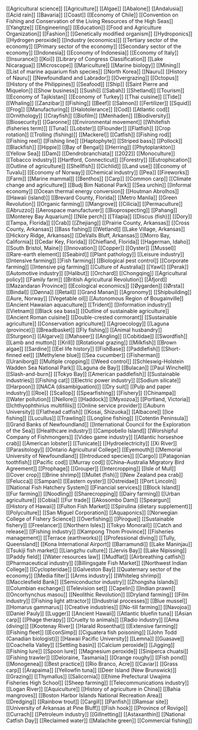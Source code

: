 [[Agricultural science]]
[[Agriculture]]
[[Algae]]
[[Abalone]]
[[Andalusia]]
[[Acid rain]]
[[Bavaria]]
[[Coast]]
[[Economy of Chile]]
[[Convention on Fishing and Conservation of the Living Resources of the High Seas]]
[[Yangtze]]
[[Engineering]]
[[Education]]
[[Food and Agriculture Organization]]
[[Fashion]]
[[Genetically modified organism]]
[[Hydroponics]]
[[Hydrogen peroxide]]
[[Industry (economics)]]
[[Tertiary sector of the economy]]
[[Primary sector of the economy]]
[[Secondary sector of the economy]]
[[Indonesia]]
[[Economy of Indonesia]]
[[Economy of Italy]]
[[Insurance]]
[[Koi]]
[[Library of Congress Classification]]
[[Lake Nicaragua]]
[[Microscope]]
[[Mariculture]]
[[Marine biology]]
[[Mining]]
[[List of marine aquarium fish species]]
[[North Korea]]
[[Nauru]]
[[History of Nauru]]
[[Newfoundland and Labrador]]
[[Overgrazing]]
[[Octopus]]
[[History of the Philippines]]
[[Seafood]]
[[Ship]]
[[Saint Pierre and Miquelon]]
[[Show business]]
[[Sushi]]
[[Sabah]]
[[Shetland]]
[[Tourism]]
[[Economy of Tajikistan]]
[[Economy of Turkey]]
[[Thai cuisine]]
[[Tide]]
[[Whaling]]
[[Zanzibar]]
[[Fishing]]
[[Beef]]
[[Salmon]]
[[Fertilizer]]
[[Squid]]
[[Frog]]
[[Manufacturing]]
[[Halotolerance]]
[[Cod]]
[[Atlantic cod]]
[[Ornithology]]
[[Crayfish]]
[[Biofilm]]
[[Menhaden]]
[[Biodiversity]]
[[Biosecurity]]
[[Garonne]]
[[Environmental movement]]
[[Whitefish (fisheries term)]]
[[Tuna]]
[[Lobster]]
[[Flounder]]
[[Flatfish]]
[[Crop rotation]]
[[Trolling (fishing)]]
[[Mackerel]]
[[Catfish]]
[[Fishing rod]]
[[Fishing reel]]
[[Fishing line]]
[[Haptophyte]]
[[Striped bass]]
[[Pollock]]
[[Blackfish]]
[[Hippie]]
[[Bay of Bengal]]
[[Herring]]
[[Phytoplankton]]
[[Yellow Sea]]
[[Dam]]
[[Dendrobranchiata]]
[[2022]]
[[Monoculture]]
[[Tobacco industry]]
[[Hartford, Connecticut]]
[[Forestry]]
[[Eutrophication]]
[[Outline of agriculture]]
[[Shellfish]]
[[Cichlid]]
[[Land use]]
[[Economy of Tuvalu]]
[[Economy of Norway]]
[[Chemical industry]]
[[Pea]]
[[Fireworks]]
[[Farm]]
[[Marine mammal]]
[[Benthos]]
[[Carp]]
[[Common carp]]
[[Climate change and agriculture]]
[[Budj Bim National Park]]
[[Sea urchin]]
[[Informal economy]]
[[Ocean thermal energy conversion]]
[[Houtman Abrolhos]]
[[Hawaii (island)]]
[[Brevard County, Florida]]
[[Metro Manila]]
[[Green Revolution]]
[[Organic farming]]
[[Mangrove]]
[[Cilicia]]
[[Permaculture]]
[[Abruzzo]]
[[Aerospace manufacturer]]
[[Bioprospecting]]
[[Pahang]]
[[Monterey Bay Aquarium]]
[[Nile perch]]
[[Tilapia]]
[[Discus (fish)]]
[[Dory]]
[[Tampa, Florida]]
[[Crab]]
[[Zhejiang]]
[[Prairie County, Arkansas]]
[[Cross County, Arkansas]]
[[Bass fishing]]
[[Wetland]]
[[Lake Village, Arkansas]]
[[Hickory Ridge, Arkansas]]
[[DeValls Bluff, Arkansas]]
[[Morro Bay, California]]
[[Cedar Key, Florida]]
[[Chiefland, Florida]]
[[Hagerman, Idaho]]
[[South Bristol, Maine]]
[[Innovation]]
[[Copper]]
[[Oyster]]
[[Mussel]]
[[Rare-earth element]]
[[Seabird]]
[[Plant pathology]]
[[Leisure industry]]
[[Intensive farming]]
[[Fish farming]]
[[Biological pest control]]
[[Corporate farming]]
[[Intensive pig farming]]
[[Culture of Australia]]
[[Yawl]]
[[Perak]]
[[Automotive industry]]
[[Halibut]]
[[Orchard]]
[[Chongqing]]
[[Agricultural policy]]
[[Family farm]]
[[British Agricultural Revolution]]
[[Åfjord]]
[[Mazandaran Province]]
[[Ecological economics]]
[[Øygarden]]
[[Ørsta]]
[[Bindal]]
[[Dønna]]
[[Retail]]
[[Grand Manan]]
[[Agronomy]]
[[Shipbuilding]]
[[Aure, Norway]]
[[Vegetable oil]]
[[Autonomous Region of Bougainville]]
[[Ancient Hawaiian aquaculture]]
[[Trident]]
[[Information industry]]
[[Vietnam]]
[[Black sea bass]]
[[Outline of sustainable agriculture]]
[[Ancient Roman cuisine]]
[[Double-crested cormorant]]
[[Sustainable agriculture]]
[[Conservation agriculture]]
[[Agroecology]]
[[Laguna (province)]]
[[Breadbasket]]
[[Fly fishing]]
[[Animal husbandry]]
[[Sturgeon]]
[[Algarve]]
[[Mahseer]]
[[Angling]]
[[Cobitidae]]
[[Swordfish]]
[[Lamb and mutton]]
[[Krill]]
[[Rotational grazing]]
[[Milkfish]]
[[Brown algae]]
[[Sardine]]
[[Eel life history]]
[[FishBase]]
[[Paddlefish]]
[[Short-finned eel]]
[[Methylene blue]]
[[Sea cucumber]]
[[Fisherman]]
[[Uraniborg]]
[[Multiple cropping]]
[[Weed control]]
[[Schleswig-Holstein Wadden Sea National Park]]
[[Laguna de Bay]]
[[Bulacan]]
[[Paul Winchell]]
[[Slash-and-burn]]
[[Tokyo Bay]]
[[American paddlefish]]
[[Sustainable industries]]
[[Fishing cat]]
[[Electric power industry]]
[[Sodium silicate]]
[[Harpoon]]
[[NACA (disambiguation)]]
[[Dry suit]]
[[Pulp and paper industry]]
[[Roe]]
[[Scallop]]
[[Spearfishing]]
[[Fishery]]
[[Chinampa]]
[[Water pollution]]
[[Nellore]]
[[Haddock]]
[[Myxozoa]]
[[Portland, Victoria]]
[[Ichthyophthirius multifiliis]]
[[Online service provider]]
[[Auburn University]]
[[Flathead catfish]]
[[Kosai, Shizuoka]]
[[Albacore]]
[[Ice fishing]]
[[Lucullus]]
[[Trawling]]
[[Longline fishing]]
[[Cotentin Peninsula]]
[[Grand Banks of Newfoundland]]
[[International Council for the Exploration of the Sea]]
[[Healthcare industry]]
[[Campobello Island]]
[[Worshipful Company of Fishmongers]]
[[Video game industry]]
[[Atlantic horseshoe crab]]
[[American lobster]]
[[Tunicate]]
[[Hydroelectricity]]
[[Xi River]]
[[Parasitology]]
[[Ontario Agricultural College]]
[[Eyemouth]]
[[Memorial University of Newfoundland]]
[[Introduced species]]
[[Cargo]]
[[Patagonian toothfish]]
[[Pacific cod]]
[[Murray cod]]
[[China–Australia Migratory Bird Agreement]]
[[Prophage]]
[[Grouper]]
[[Intercropping]]
[[Isle of Mull]]
[[Cover crop]]
[[Brine shrimp]]
[[Mullet (fish)]]
[[New Zealand pea crab]]
[[Felucca]]
[[Sampan]]
[[Eastern oyster]]
[[Ostreidae]]
[[Port Lincoln]]
[[National Fish Hatchery System]]
[[Financial services]]
[[Block Island]]
[[Fur farming]]
[[Noodling]]
[[Sharecropping]]
[[Dairy farming]]
[[Urban agriculture]]
[[Cobia]]
[[Fur trade]]
[[Akosombo Dam]]
[[Speargun]]
[[History of Hawaii]]
[[Fulton Fish Market]]
[[Spirulina (dietary supplement)]]
[[Polyculture]]
[[San Miguel Corporation]]
[[Aquaponics]]
[[Norwegian College of Fishery Science]]
[[Overfishing]]
[[Pirogue]]
[[Sustainable fishery]]
[[Freelancer]]
[[Northern Isles]]
[[Tokyo Monorail]]
[[Catch and release]]
[[Fishing industry]]
[[Kampong Thom Province]]
[[Fisheries management]]
[[Terrace (earthworks)]]
[[Professional diving]]
[[Tully, Queensland]]
[[Kona International Airport]]
[[Barramundi]]
[[Lake Maninjau]]
[[Tsukiji fish market]]
[[Liangzhu culture]]
[[Jervis Bay]]
[[Lake Nipissing]]
[[Paddy field]]
[[Water resources law]]
[[Mudflat]]
[[Airbreathing catfish]]
[[Pharmaceutical industry]]
[[Billingsgate Fish Market]]
[[Northwest Indian College]]
[[Cyclopteridae]]
[[Galveston Bay]]
[[Quaternary sector of the economy]]
[[Media filter]]
[[Arms industry]]
[[Whiteleg shrimp]]
[[Macclesfield Bank]]
[[Semiconductor industry]]
[[Zhongsha Islands]]
[[Columbian exchange]]
[[Television set]]
[[Capelin]]
[[Indian prawn]]
[[Oncorhynchus masou]]
[[Neolithic Revolution]]
[[Dryland farming]]
[[Film industry]]
[[Fishing light attractor]]
[[Industrial processes]]
[[Blue mussel]]
[[Homarus gammarus]]
[[Creative industries]]
[[No-till farming]]
[[Navojoa]]
[[Daniel Pauly]]
[[Lugger]]
[[Ancient Hawaii]]
[[Atlantic bluefin tuna]]
[[Asian carp]]
[[Phage therapy]]
[[Cruelty to animals]]
[[Radio industry]]
[[Ama (diving)]]
[[Kootenay River]]
[[Harald Rosenthal]]
[[Extensive farming]]
[[Fishing fleet]]
[[EconSimp]]
[[Ciguatera fish poisoning]]
[[John Todd (Canadian biologist)]]
[[Hawaii Pacific University]]
[[Lemna]]
[[Guasave]]
[[Coachella Valley]]
[[Settling basin]]
[[Calcium peroxide]]
[[Jigging]]
[[Fishing lure]]
[[Spoon lure]]
[[Magnesium peroxide]]
[[Siniperca chuatsi]]
[[Fishing trawler]]
[[Deloraine, Tasmania]]
[[Orange roughy]]
[[Fish pond]]
[[Monogenea]]
[[Best practice]]
[[Rio Branco, Acre]]
[[Caviar]]
[[Grass carp]]
[[Arapaima]]
[[Yellowfin tuna]]
[[Deer Island (New Brunswick)]]
[[Grazing]]
[[Thymallus]]
[[Salicornia]]
[[Ehime Prefectural Uwajima Fisheries High School]]
[[Sheep farming]]
[[Telecommunications industry]]
[[Logan River]]
[[Aquiculture]]
[[History of agriculture in China]]
[[Bahia mangroves]]
[[Boston Harbor Islands National Recreation Area]]
[[Dredging]]
[[Rainbow trout]]
[[Cargill]]
[[Panfish]]
[[Ramsar site]]
[[University of Arkansas at Pine Bluff]]
[[Fish hook]]
[[Province of Rovigo]]
[[Currach]]
[[Petroleum industry]]
[[Gillnetting]]
[[Astaxanthin]]
[[National Catfish Day]]
[[Reclaimed water]]
[[Malachite green]]
[[Commercial fishing]]
